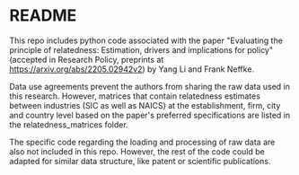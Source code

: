 # README

This repo includes python code associated with the paper "Evaluating the principle of relatedness: Estimation, drivers and implications for policy" (accepted in Research Policy, preprints at https://arxiv.org/abs/2205.02942v2) by Yang Li and Frank Neffke.

Data use agreements prevent the authors from sharing the raw data used in this research. However, matrices that contain relatedness estimates between industries (SIC as well as NAICS) at the establishment, firm, city and country level based on the paper's preferred specifications are listed in the relatedness_matrices folder.


The specific code regarding the loading and processing of raw data are also not included in this repo. However, the rest of the code could be adapted for similar data structure, like patent or scientific publications.

